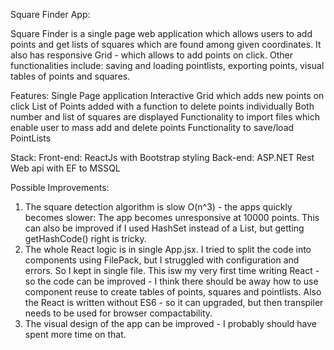 Square Finder App:

Square Finder is a single page web application which allows users to add points and get lists of squares
which are found among given coordinates. It also has responsive Grid - which allows to add points on click.
Other functionalities include: saving and loading pointlists, exporting points, visual tables of points and squares.

Features:
  Single Page application
  Interactive Grid which adds new points on click
  List of Points added with a function to delete points individually
  Both number and list of squares are displayed
  Functionality to import files which enable user to mass add and delete points
  Functionality to save/load PointLists

Stack:
  Front-end: ReactJs with Bootstrap styling
  Back-end: ASP.NET Rest Web api with EF to MSSQL

Possible Improvements:
  1. The square detection algorithm is slow O(n^3) - the apps quickly becomes slower: The app becomes unresponsive at 10000 points.
  This can also be improved if I used HashSet instead of a List, but getting getHashCode() right is tricky.
  2. The whole React logic is in single App.jsx. I tried to split the code into components using FilePack, but I struggled with configuration and errors.
  So I kept in single file. This isw my very first time writing React - so the code can be improved - I think there should be away how
  to use component reuse to create tables of points, squares and pointlists. Also the React is written without ES6 - so it can upgraded, 
  but then transpiler needs to be used for browser compactability.
  3. The visual design of the app can be improved - I probably should have spent more time on that.